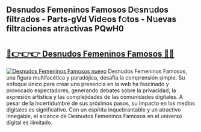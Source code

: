 ## Desnudos Femeninos Famosos D𝚎sn𝚞dos filtr𝚊dos - Parts-gVd Vid𝚎os f𝚘tos - N𝚞evas filtr𝚊ciones atr𝚊ctivas PQwH0

# <h2><a href="http://mb0jxie.tromn.icu/?c=Desnudos+Femeninos+Famosos">🔗👉👉👉 Desnudos Femeninos Famosos 🔗🔗</a></h2>

[![Desnudos Femeninos Famosos nuevo](https://i.imgur.com/pEAQMta.gif)](http://mb0jxie.tromn.icu/?c=Desnudos+Femeninos+Famosos)
Desnudos Femeninos Famosos, una figura multifacética y paradójica, desafía la comprensión simple. Su enfoque único para crear una presencia en la web ha fascinado y provocado espectadores, generando debates sobre la privacidad, la expresión artística y las complejidades de las comunidades digitales. A pesar de la incertidumbre de sus próximos pasos, su impacto en los medios digitales es significativo. Con un espíritu inquebrantable y un atractivo innegable, el alcance de Desnudos Femeninos Famosos en el universo digital es ilimitado.
